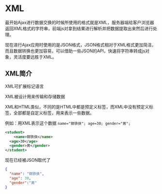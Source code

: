 # XML

最开始Ajax进行数据交换的时候所使用的格式就是XML，服务器端给客户浏览器返回XML格式的字符串，前端js对拿到结果进行解析并把数据提取出来然后进行处理。

现在进行Ajax应用时使用的是JSON格式，JSON格式相对于XML格式更加简洁，而且数据转换也更加容易，可以借助一些JSON的API，快速将字符串转成js对象，灵活度要远胜于XML。

## XML简介

XML可扩展标记语言

XML被设计用来传输和存储数据

XML和HTML类似，不同的是HTML中都是预定义标签，而XML中没有预定义标签，全部都是自定义标签，用来表示一些数据。

例如：用XML表示这个数据 `name="钢铁侠"; age=30; gender="男";`

```xml
<student>
	<name>钢铁侠</name>
  <age>30</age>
  <gender>男</gender>
</student>
```

现在已经被JSON取代了

```json
{
  "name": "钢铁侠",
  "age": 30,
  "gender":"男"
} 
```
